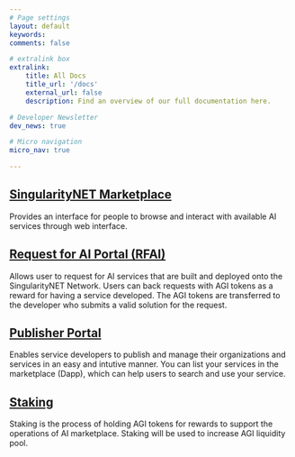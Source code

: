 ```yaml
---
# Page settings
layout: default
keywords:
comments: false

# extralink box
extralink:
    title: All Docs
    title_url: '/docs'
    external_url: false
    description: Find an overview of our full documentation here.

# Developer Newsletter
dev_news: true

# Micro navigation
micro_nav: true

---
```


## <a href="http://beta.singularitynet.io" target="_blank">SingularityNET Marketplace</a> 
Provides an interface for people to browse and interact with available AI services through web interface.

## <a href="https://rfai.singularitynet.io/" target="_blank">Request for AI Portal (RFAI)</a> 
Allows user to request for AI services that are built and deployed onto the SingularityNET Network. Users can back requests with AGI tokens as a reward for having a service developed. The AGI tokens are transferred to the developer who submits a valid solution for the request. 

## <a href="https://publisher.singularitynet.io/" target="_blank">Publisher Portal</a> 
Enables service developers to publish and manage their organizations and services in an easy and intutive manner. 
You can list your services in the marketplace (Dapp), which can help users to search and use your service.

## <a href="https://staking.singularitynet.io/" target="_blank">Staking</a> 
Staking is the process of holding AGI tokens for rewards to support the operations of AI marketplace. Staking will be used to increase AGI liquidity pool.
